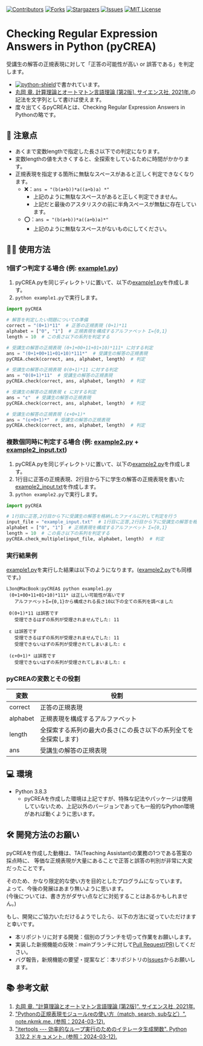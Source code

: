 [![Contributors][contributors-shield]][contributors-url]
[![Forks][forks-shield]][forks-url]
[![Stargazers][stars-shield]][stars-url]
[![Issues][issues-shield]][issues-url]
[![MIT License][license-shield]][license-url]

# Checking Regular Expression Answers in Python (pyCREA)
受講生の解答の正規表現に対して「正答の可能性が高い or 誤答である」を判定します。
- [![python-shield]][python-url]で書かれています。
- [丸岡 章. 計算理論とオートマトン言語理論 [第2版]. サイエンス社, 2021年.][theory-of-computation-textbook-url]の記法を文字列として書けば使えます。
- 度々出てくるpyCREAとは、Checking Regular Expression Answers in Pythonの略です。

## 🚨 注意点
- あくまで変数lengthで指定した長さ以下での判定になります。
- 変数lengthの値を大きくすると、全探索をしているために時間がかかります。
- 正規表現を指定する箇所に無駄なスペースがあると正しく判定できなくなります。
  - ❌：`ans = "(b(a+b))*a((a+b)a) *"`
    - 上記のように無駄なスペースがあると正しく判定できません。
    - 上記だと最後のアスタリスクの前に半角スペースが無駄に存在しています。
  - ⭕️：`ans = "(b(a+b))*a((a+b)a)*"`
    - 上記のように無駄なスペースがないものにしてください。

## 🧑‍💻 使用方法
### 1個ずつ判定する場合 (例: [example1.py][example1.py-url])
1. pyCREA.pyを同じディレクトリに置いて、以下の[example1.py][example1.py-url]を作成します。
2. `python example1.py`で実行します。
```python
import pyCREA

# 解答を判定したい問題についての準備
correct = "(0+1)*11"  # 正答の正規表現 (0+1)*11
alphabet = ["0", "1"]  # 正規表現を構成するアルファベット Σ={0,1}
length = 10  # この長さ以下の系列を判定する

# 受講生の解答の正規表現 (0+1+00+11+01+10)*111* に対する判定
ans = "(0+1+00+11+01+10)*111*"  # 受講生の解答の正規表現
pyCREA.check(correct, ans, alphabet, length)  # 判定

# 受講生の解答の正規表現 0(0+1)*11 に対する判定
ans = "0(0+1)*11"  # 受講生の解答の正規表現
pyCREA.check(correct, ans, alphabet, length)  # 判定

# 受講生の解答の正規表現 ε に対する判定
ans = "ε"  # 受講生の解答の正規表現
pyCREA.check(correct, ans, alphabet, length)  # 判定

# 受講生の解答の正規表現 (ε+0+1)*
ans = "(ε+0+1)*"  # 受講生の解答の正規表現
pyCREA.check(correct, ans, alphabet, length)  # 判定
```

### 複数個同時に判定する場合 (例: [example2.py][example2.py-url] + [example2_input.txt][example2_input.txt-url])
1. pyCREA.pyを同じディレクトリに置いて、以下の[example2.py][example2.py-url]を作成します。
2. 1行目に正答の正規表現、2行目から下に学生の解答の正規表現を書いた[example2_input.txt][example2_input.txt-url]を作成します。
3. `python example2.py`で実行します。
```python
import pyCREA

# 1行目に正答,2行目から下に受講生の解答を格納したファイルに対して判定を行う
input_file = "example_input.txt"  # 1行目に正答,2行目から下に受講生の解答を格納したファイル
alphabet = ["0", "1"]  # 正規表現を構成するアルファベット Σ={0,1}
length = 10  # この長さ以下の系列を判定する
pyCREA.check_multiple(input_file, alphabet, length)  # 判定
```

### 実行結果例
[example1.py][example1.py-url]を実行した結果は以下のようになります。([example2.py][example2.py-url]でも同様です。)
```console
L3on@MacBook:pyCREA$ python example1.py 
 (0+1+00+11+01+10)*111* は正しい可能性が高いです
   アルファベットΣ={0,1}から構成される長さ10以下の全ての系列を調べました

 0(0+1)*11 は誤答です
   受理できるはずの系列が受理されませんでした: 11

 ε は誤答です
   受理できるはずの系列が受理されませんでした: 11
   受理できないはずの系列が受理されてしまいました: ε

 (ε+0+1)* は誤答です
   受理できないはずの系列が受理されてしまいました: ε
```

### pyCREAの変数とその役割
| 変数 | 役割 |
| --- | --- |
| correct | 正答の正規表現 |
| alphabet | 正規表現を構成するアルファベット |
| length | 全探索する系列の最大の長さ(この長さ以下の系列全てを全探索します) |
| ans | 受講生の解答の正規表現 |


## 💻 環境
- Python 3.8.3
  - pyCREAを作成した環境は上記ですが、特殊な記法やパッケージは使用していないため、上記以外のバージョンであっても一般的なPython環境があれば動くように思います。

## 🛠️ 開発方法のお願い
pyCREAを作成した動機は、TA(Teaching Assistant)の業務の1つである答案の採点時に、
等価な正規表現が大量にあることで正答と誤答の判別が非常に大変だったことです。

そのため、かなり限定的な使い方を目的としたプログラムになっています。  
よって、今後の発展はあまり無いように思います。  
(今後については、書き方がダサい点などに対処することはあるかもしれません。)

もし、開発にご協力いただけるようでしたら、以下の方法に従っていただけますと幸いです。

- 本リポジトリに対する開発：個別のブランチを切って作業をお願いします。
- 実装した新規機能の反映：mainブランチに対して[Pull Request(PR)][pull-requests-url]してください。
- バグ報告，新規機能の要望・提案など：本リポジトリの[Issues][issues-url]からお願いします。

## 📚 参考文献
1. [丸岡 章. "計算理論とオートマトン言語理論 [第2版]". サイエンス社, 2021年.][theory-of-computation-textbook-url]
2. ["Pythonの正規表現モジュールreの使い方（match, search, subなど）". note.nkmk.me. (参照：2024-03-12).][python-re-note-nkmk-me-url]
3. ["itertools --- 効率的なループ実行のためのイテレータ生成関数". Python 3.12.2 ドキュメント. (参照：2024-03-12).][python-itertools.product-url]

<!--
========================================================================
本README.mdで使用しているリンク
========================================================================
-->
<!-- 
------------------------------------------------------------------------
GitHub関連
------------------------------------------------------------------------
-->
<!-- Contributors -->
[contributors-shield]: https://img.shields.io/github/contributors/L3onSW/pyCREA.svg?style=for-the-badge
[contributors-url]: https://github.com/L3onSW/pyCREA/graphs/contributors
<!-- Forks -->
[forks-shield]: https://img.shields.io/github/forks/L3onSW/pyCREA.svg?style=for-the-badge
[forks-url]: https://github.com/L3onSW/pyCREA/network/members
<!-- Stars -->
[stars-shield]: https://img.shields.io/github/stars/L3onSW/pyCREA.svg?style=for-the-badge
[stars-url]: https://github.com/L3onSW/pyCREA/stargazers
<!-- Isuues -->
[issues-shield]: https://img.shields.io/github/issues/L3onSW/pyCREA.svg?style=for-the-badge
[issues-url]: https://github.com/L3onSW/pyCREA/issues
<!-- License -->
[license-shield]: https://img.shields.io/github/license/L3onSW/pyCREA.svg?style=for-the-badge
[license-url]: https://github.com/L3onSW/pyCREA/blob/master/LICENSE
<!-- Pull Requests -->
[pull-requests-url]: https://github.com/L3onSW/pyCREA/pulls

<!-- example1.py -->
[example1.py-url]: https://github.com/L3onSW/pyCREA/blob/master/example1.py
<!-- example2.py -->
[example2.py-url]: https://github.com/L3onSW/pyCREA/blob/master/example2.py
<!-- example2_input.txt -->
[example2_input.txt-url]: https://github.com/L3onSW/pyCREA/blob/master/example2_input.txt

<!-- 
------------------------------------------------------------------------
その他Webページ(参考文献など)
------------------------------------------------------------------------
-->
<!-- Python -->
[python-shield]: https://img.shields.io/badge/Python-FFD43B?style=for-the-badge&logo=python&logoColor=blue
[python-url]: https://www.python.org
<!-- 丸岡 章. 計算理論とオートマトン言語理論 [第2版]　-->
[theory-of-computation-textbook-url]: https://www.saiensu.co.jp/search/?isbn=978-4-7819-1521-0&y=2021
<!-- Pythonの正規表現モジュールreの使い方（match, search, subなど）-->
[python-re-note-nkmk-me-url]: https://note.nkmk.me/python-re-match-search-findall-etc/
<!-- itertools.product -->
[python-itertools.product-url]: https://docs.python.org/ja/3/library/itertools.html#itertools.product
